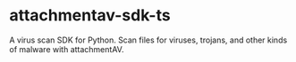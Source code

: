# attachmentav-sdk-ts
A virus scan SDK for Python. Scan files for viruses, trojans, and other kinds of malware with attachmentAV.
